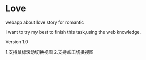 Love
====

webapp about love story for romantic


I want to try my best to finish this task,using the web knowledge. 


Version 1.0

  1.支持鼠标滚动切换视图
  2.支持点击切换视图

